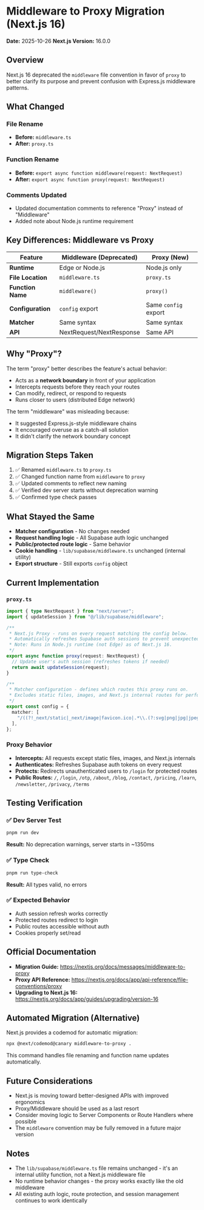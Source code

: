 # Middleware to Proxy Migration (Next.js 16)

**Date:** 2025-10-26
**Next.js Version:** 16.0.0

## Overview

Next.js 16 deprecated the `middleware` file convention in favor of `proxy` to better clarify its purpose and prevent confusion with Express.js middleware patterns.

## What Changed

### File Rename

- **Before:** `middleware.ts`
- **After:** `proxy.ts`

### Function Rename

- **Before:** `export async function middleware(request: NextRequest)`
- **After:** `export async function proxy(request: NextRequest)`

### Comments Updated

- Updated documentation comments to reference "Proxy" instead of "Middleware"
- Added note about Node.js runtime requirement

## Key Differences: Middleware vs Proxy

| Feature           | Middleware (Deprecated)  | Proxy (New)          |
| ----------------- | ------------------------ | -------------------- |
| **Runtime**       | Edge or Node.js          | Node.js only         |
| **File Location** | `middleware.ts`          | `proxy.ts`           |
| **Function Name** | `middleware()`           | `proxy()`            |
| **Configuration** | `config` export          | Same `config` export |
| **Matcher**       | Same syntax              | Same syntax          |
| **API**           | NextRequest/NextResponse | Same API             |

## Why "Proxy"?

The term "proxy" better describes the feature's actual behavior:

- Acts as a **network boundary** in front of your application
- Intercepts requests before they reach your routes
- Can modify, redirect, or respond to requests
- Runs closer to users (distributed Edge network)

The term "middleware" was misleading because:

- It suggested Express.js-style middleware chains
- It encouraged overuse as a catch-all solution
- It didn't clarify the network boundary concept

## Migration Steps Taken

1. ✅ Renamed `middleware.ts` to `proxy.ts`
2. ✅ Changed function name from `middleware` to `proxy`
3. ✅ Updated comments to reflect new naming
4. ✅ Verified dev server starts without deprecation warning
5. ✅ Confirmed type check passes

## What Stayed the Same

- **Matcher configuration** - No changes needed
- **Request handling logic** - All Supabase auth logic unchanged
- **Public/protected route logic** - Same behavior
- **Cookie handling** - `lib/supabase/middleware.ts` unchanged (internal utility)
- **Export structure** - Still exports `config` object

## Current Implementation

### `proxy.ts`

```typescript
import { type NextRequest } from "next/server";
import { updateSession } from "@/lib/supabase/middleware";

/**
 * Next.js Proxy - runs on every request matching the config below.
 * Automatically refreshes Supabase auth sessions to prevent unexpected logouts.
 * Note: Runs in Node.js runtime (not Edge) as of Next.js 16.
 */
export async function proxy(request: NextRequest) {
  // Update user's auth session (refreshes tokens if needed)
  return await updateSession(request);
}

/**
 * Matcher configuration - defines which routes this proxy runs on.
 * Excludes static files, images, and Next.js internal routes for performance.
 */
export const config = {
  matcher: [
    "/((?!_next/static|_next/image|favicon.ico|.*\\.(?:svg|png|jpg|jpeg|gif|webp)$).*)",
  ],
};
```

### Proxy Behavior

- **Intercepts:** All requests except static files, images, and Next.js internals
- **Authenticates:** Refreshes Supabase auth tokens on every request
- **Protects:** Redirects unauthenticated users to `/login` for protected routes
- **Public Routes:** `/`, `/login`, `/otp`, `/about`, `/blog`, `/contact`, `/pricing`, `/learn`, `/newsletter`, `/privacy`, `/terms`

## Testing Verification

### ✅ Dev Server Test

```bash
pnpm run dev
```

**Result:** No deprecation warnings, server starts in ~1350ms

### ✅ Type Check

```bash
pnpm run type-check
```

**Result:** All types valid, no errors

### ✅ Expected Behavior

- Auth session refresh works correctly
- Protected routes redirect to login
- Public routes accessible without auth
- Cookies properly set/read

## Official Documentation

- **Migration Guide:** https://nextjs.org/docs/messages/middleware-to-proxy
- **Proxy API Reference:** https://nextjs.org/docs/app/api-reference/file-conventions/proxy
- **Upgrading to Next.js 16:** https://nextjs.org/docs/app/guides/upgrading/version-16

## Automated Migration (Alternative)

Next.js provides a codemod for automatic migration:

```bash
npx @next/codemod@canary middleware-to-proxy .
```

This command handles file renaming and function name updates automatically.

## Future Considerations

- Next.js is moving toward better-designed APIs with improved ergonomics
- Proxy/Middleware should be used as a last resort
- Consider moving logic to Server Components or Route Handlers where possible
- The `middleware` convention may be fully removed in a future major version

## Notes

- The `lib/supabase/middleware.ts` file remains unchanged - it's an internal utility function, not a Next.js middleware file
- No runtime behavior changes - the proxy works exactly like the old middleware
- All existing auth logic, route protection, and session management continues to work identically
